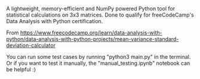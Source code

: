 A lightweight, memory-efficient and NumPy powered Python tool for statistical calculations on 3x3 matrices. Done to qualify for freeCodeCamp's Data Analysis with Python certification.

From https://www.freecodecamp.org/learn/data-analysis-with-python/data-analysis-with-python-projects/mean-variance-standard-deviation-calculator

You can run some test cases by running "python3 main.py" in the terminal. Or if you want to test it manually, the "manual_testing.ipynb" notebook can be helpful :)

